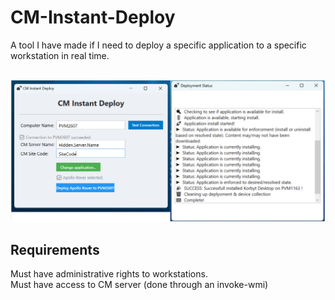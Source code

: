 # CM-Instant-Deploy
A tool I have made if I need to deploy a specific application to a specific workstation in real time. 


##
![alt text](ID.png)




## Requirements
Must have administrative rights to workstations. 
<br>
Must have access to CM server (done through an invoke-wmi)
